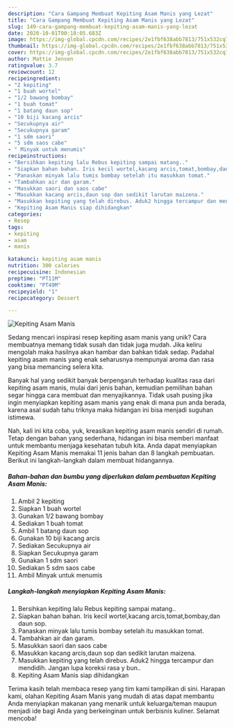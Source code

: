 ```yaml
---
description: "Cara Gampang Membuat Kepiting Asam Manis yang Lezat"
title: "Cara Gampang Membuat Kepiting Asam Manis yang Lezat"
slug: 149-cara-gampang-membuat-kepiting-asam-manis-yang-lezat
date: 2020-10-01T00:18:05.683Z
image: https://img-global.cpcdn.com/recipes/2e1fbf638abb7813/751x532cq70/kepiting-asam-manis-foto-resep-utama.jpg
thumbnail: https://img-global.cpcdn.com/recipes/2e1fbf638abb7813/751x532cq70/kepiting-asam-manis-foto-resep-utama.jpg
cover: https://img-global.cpcdn.com/recipes/2e1fbf638abb7813/751x532cq70/kepiting-asam-manis-foto-resep-utama.jpg
author: Mattie Jensen
ratingvalue: 3.7
reviewcount: 12
recipeingredient:
- "2 kepiting"
- "1 buah wortel"
- "1/2 bawang bombay"
- "1 buah tomat"
- "1 batang daun sop"
- "10 biji kacang arcis"
- "Secukupnya air"
- "Secukupnya garam"
- "1 sdm saori"
- "5 sdm saos cabe"
- " Minyak untuk menumis"
recipeinstructions:
- "Bersihkan kepiting lalu Rebus kepiting sampai matang.."
- "Siapkan bahan bahan. Iris kecil wortel,kacang arcis,tomat,bombay,dan daun sop."
- "Panaskan minyak lalu tumis bombay setelah itu masukkan tomat."
- "Tambahkan air dan garam."
- "Masukkan saori dan saos cabe"
- "Masukkan kacang arcis,daun sop dan sedikit larutan maizena."
- "Masukkan kepiting yang telah direbus. Aduk2 hingga tercampur dan mendidih. Jangan lupa koreksi rasa y bun.."
- "Kepiting Asam Manis siap dihidangkan"
categories:
- Resep
tags:
- kepiting
- asam
- manis

katakunci: kepiting asam manis 
nutrition: 300 calories
recipecuisine: Indonesian
preptime: "PT11M"
cooktime: "PT49M"
recipeyield: "1"
recipecategory: Dessert

---
```



![Kepiting Asam Manis](https://img-global.cpcdn.com/recipes/2e1fbf638abb7813/751x532cq70/kepiting-asam-manis-foto-resep-utama.jpg)

Sedang mencari inspirasi resep kepiting asam manis yang unik? Cara membuatnya memang tidak susah dan tidak juga mudah. Jika keliru mengolah maka hasilnya akan hambar dan bahkan tidak sedap. Padahal kepiting asam manis yang enak seharusnya mempunyai aroma dan rasa yang bisa memancing selera kita.



Banyak hal yang sedikit banyak berpengaruh terhadap kualitas rasa dari kepiting asam manis, mulai dari jenis bahan, kemudian pemilihan bahan segar hingga cara membuat dan menyajikannya. Tidak usah pusing jika ingin menyiapkan kepiting asam manis yang enak di mana pun anda berada, karena asal sudah tahu triknya maka hidangan ini bisa menjadi suguhan istimewa.


Nah, kali ini kita coba, yuk, kreasikan kepiting asam manis sendiri di rumah. Tetap dengan bahan yang sederhana, hidangan ini bisa memberi manfaat untuk membantu menjaga kesehatan tubuh kita. Anda dapat menyiapkan Kepiting Asam Manis memakai 11 jenis bahan dan 8 langkah pembuatan. Berikut ini langkah-langkah dalam membuat hidangannya.

<!--inarticleads1-->

##### Bahan-bahan dan bumbu yang diperlukan dalam pembuatan Kepiting Asam Manis:

1. Ambil 2 kepiting
1. Siapkan 1 buah wortel
1. Gunakan 1/2 bawang bombay
1. Sediakan 1 buah tomat
1. Ambil 1 batang daun sop
1. Gunakan 10 biji kacang arcis
1. Sediakan Secukupnya air
1. Siapkan Secukupnya garam
1. Gunakan 1 sdm saori
1. Sediakan 5 sdm saos cabe
1. Ambil  Minyak untuk menumis




<!--inarticleads2-->

##### Langkah-langkah menyiapkan Kepiting Asam Manis:

1. Bersihkan kepiting lalu Rebus kepiting sampai matang..
1. Siapkan bahan bahan. Iris kecil wortel,kacang arcis,tomat,bombay,dan daun sop.
1. Panaskan minyak lalu tumis bombay setelah itu masukkan tomat.
1. Tambahkan air dan garam.
1. Masukkan saori dan saos cabe
1. Masukkan kacang arcis,daun sop dan sedikit larutan maizena.
1. Masukkan kepiting yang telah direbus. Aduk2 hingga tercampur dan mendidih. Jangan lupa koreksi rasa y bun..
1. Kepiting Asam Manis siap dihidangkan




Terima kasih telah membaca resep yang tim kami tampilkan di sini. Harapan kami, olahan Kepiting Asam Manis yang mudah di atas dapat membantu Anda menyiapkan makanan yang menarik untuk keluarga/teman maupun menjadi ide bagi Anda yang berkeinginan untuk berbisnis kuliner. Selamat mencoba!
